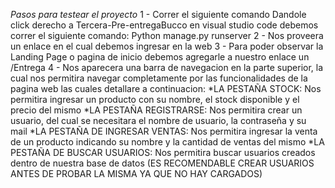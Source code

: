 *Pasos para testear el proyecto*
 1 - Correr el siguiente comando
 Dandole click derecho a Tercera-Pre-entregaBucco en visual studio code debemos correr el siguiente comando:
    Python manage.py runserver
2 - Nos proveera un enlace en el cual debemos ingresar en la web
3 - Para poder observar la Landing Page o pagina de inicio debemos agregarle a nuestro enlace un /Entrega
4 - Nos aparecera una barra de navegacion en la parte superior, la cual nos permitira navegar completamente por las funcionalidades de la pagina web las cuales detallare a continuacion:
*LA PESTAÑA STOCK: Nos permitira ingresar un producto con su nombre, el stock disponible y el precio del mismo
*LA PESTAÑA REGISTRARSE: Nos permitira crear un usuario, del cual se necesitara el nombre de usuario, la contraseña y su mail
*LA PESTAÑA DE INGRESAR VENTAS: Nos permitira ingresar la venta de un producto indicando su nombre y la cantidad de ventas del mismo
*LA PESTAÑA DE BUSCAR USUARIOS: Nos permitira buscar usuarios creados dentro de nuestra base de datos (ES RECOMENDABLE CREAR USUARIOS ANTES DE PROBAR LA MISMA YA QUE NO HAY CARGADOS)
